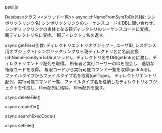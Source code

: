 psql.js

Databaseクラス
<<メソッド一覧>>
async chNameFromSymToDir(引数: シンボリックリンク名)
シンボリックリンクのシーケンスコードをDBに問い合わせ。
シンボリックリンクの実体となる親ディレクトリのシーケンスコードに変換。
親ディレクトリ名に変換。
親ディレクトリ名を返す。

async getFiles(引数: ディレクトリエントリオブジェクト, ユーザID, レスポンス用オブジェクト)
シンボリックリンクなら親ディレクトリ名に名前変換(chNameFromSymToDirメソッド)。
ディレクトリ名をDB(getEntry)に渡し、ディレクトリエントリ配列を取得。
所有者と実行ユーザーのIDを照会し、適切な権限コードを取得。
権限コードから実行可能コマンド一覧を取得(getInfo())。
ファイルタイプからファイルタイプ名を取得(getType)。
ディレクトリエントリ配列、実行可能コマンド一覧、ファイルタイプ名を格納したディレクトリオブジェクトを作成し、files配列に格納。
files配列を返す。

async deleteFile()

async createDir()

async searchExecCode()

async setFile()
